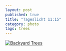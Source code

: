 ```yaml
---
layout: post
published: true
title: "Tageslicht 11:15"
category: photo
tags: trees
---
```


[![Backyard Trees](http://24.media.tumblr.com/90c65bdf5f5b414b9529174b986ddf26/tumblr_n1gl4lC4KE1rive1ro1_500.jpg)](http://dr3wh0.tumblr.com/post/77602041104)